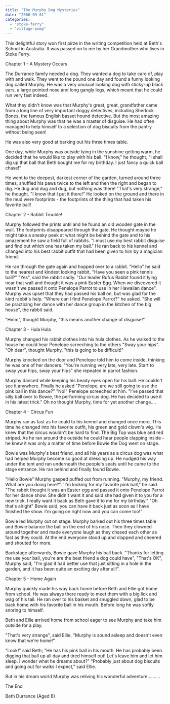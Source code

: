 ```yaml
---
title: "The Murphy Dog Mysteries"
date: "2006-09-01"
categories: 
  - "stoke-ferry"
  - "village-pump"
---
```


This delightful story won first pirze in the writing competition held at Beth's School in Australia. It was passed on to me by her Grandmother who lives in Stoke Ferry.

Chapter 1 - A Mystery Occurs

The Durrance family needed a dog. They wanted a dog to take care of, play with and walk. They went to the pound one day and found a funny looking dog called Murphy. He was a very unusual looking dog with sticky-up black ears, a large pointed nose and long gangly legs, which meant that he could run very fast indeed.

What they didn't know was that Murphy's great, great, grandfather came from a long line of very important doggy detectives, including Sherlock Bones, the famous English basset hound detective. But the most amazing thing about Murphy was that he was a master of disguise. He had often managed to help himself to a selection of dog biscuits from the pantry without being seen!

He was also very good at barking out his three times table.

One day, while Murphy was outside lying in the sunshine getting warm, he decided that he would like to play with his ball. "I know," he thought, "I shall dig up that ball that Beth bought me for my birthday. I just fancy a quick ball chase!"

He went to the deepest, darkest corner of the garden, turned around three times, shuffled his paws twice to the left and then the right and began to dig. He dug and dug and dug, but nothing was there! "That's very strange," he thought. "I know that I put it there!" He looked on the ground and there in the mud were footprints - the footprints of the thing that had taken his favorite ball!

Chapter 2 - Rabbit Trouble!

Murphy followed the prints until and he found an old wooden gate in the wall. The footprints disappeared through the gate. He thought maybe he might take a sneaky peek at what might be behind the gate and to his amazement he saw a field full of rabbits. "I must use my best rabbit disguise and find out which one has taken my ball." He ran back to his kennel and changed into his best rabbit outfit that had been given to him by a magician friend.

He ran through the gate again and hopped over to a rabbit. "Hello" he said to the nearest and kindest looking rabbit, "Have you seen a pink tennis ball?" "Yes", said the rabbit sadly. "Our leader Rufus Rabbit found it lying near that wall and thought it was a pink Easter Egg. When we discovered it wasn't we passed it onto Penelope Parrot to use in her Hawaiian dance". Murphy was upset that they had passed his ball on, but was glad for the kind rabbit's help. "Where can I find Penelope Parrot?" he asked. "She will be practicing her dance with her dance group in the kitchen of the big house", the rabbit said.

"Hmm", thought Murphy, "this means another change of disguise!"

Chapter 3 - Hula Hula

Murphy changed his rabbit clothes into his hula clothes. As he walked to the house he could hear Penelope screeching to the others "Sway your hips". "Oh dear", thought Murphy, "this is going to be difficult!"

Murphy knocked on the door and Penelope told him to come inside, thinking he was one of her dancers. "You're running very late, very late. Start to sway your hips, sway your hips" she repeated in parrot fashion.

Murphy danced while keeping his beady eyes open for his ball. He couldn't see it anywhere. Finally he asked "Penelope, are we still going to use the pink ball in this dance?" "No!" Penelope screeched at him. "I've passed that silly ball over to Bowie, the performing circus dog. He has decided to use it in his latest trick." Oh no thought Murphy, time for yet another change....

Chapter 4 - Circus Fun

Murphy ran as fast as he could to his kennel and changed once more. This time he changed into his favorite outfit, his green and gold clown's wig. He knew that the circus wouldn't be hard to find. The Big Top was blue and red striped. As he ran around the outside he could hear people clapping inside - he knew it was only a matter of time before Bowie the Dog went on stage.

Bowie was Murphy's best friend, and all his years as a circus dog was what had helped Murphy become so good at dressing up. He nudged his way under the tent and ran underneath the people's seats until he came to the stage entrance. He ran behind and finally found Bowie.

"Hello Bowie" Murphy gasped puffed out from running. "Murphy, my friend. What are you doing here?". 'I'm looking for my favorite pink ball," he said. "The rabbit thought it was an Easter egg and passed it onto Penelope Parrot for her dance show. She didn't want it and said she had given it to you for a new trick. I really want it back as Beth gave it to me for my birthday." "Oh that's alright" Bowie said, you can have it back just as soon as I have finished the show. I'm going on right now and you can come too!"

Bowie led Murphy out on stage. Murphy barked out his three times table and Bowie balance the ball on the end of his nose. Then they clowned around together and made everyone laugh as they chased each other as fast as they could. At the end everyone stood up and clapped and cheered and shouted for more.

Backstage afterwards, Bowie gave Murphy his ball back. "Thanks for letting me use your ball, you're are the best friend a dog could have", "That's OK", Murphy said, "I'm glad it had better use that just sitting in a hole in the garden, and it has been quite an exciting day after all!".

Chapter 5 - Home Again

Murphy quickly made his way back home before Beth and Ellie got home from school. He was always there ready to meet them with a big lick and wag of his tail. He ran over to his basket and snuggled down, glad to be back home with his favorite ball in his mouth. Before long he was softly snoring to himself.

Beth and Ellie arrived home from school eager to see Murphy and take him outside for a play.

"That's very strange", said Ellie, "Murphy is sound asleep and doesn't even know that we're home!"

"Look!" said Beth; "He has his pink ball in his mouth. He has probably been digging that ball up all day and tired himself out! Let's leave him and let him sleep. I wonder what he dreams about?" "Probably just about dog biscuits and going out for walks I expect," said Ellie.

But in his dream world Murphy was reliving his wonderful adventure..........

The End

Beth Durrance (Aged 8)
